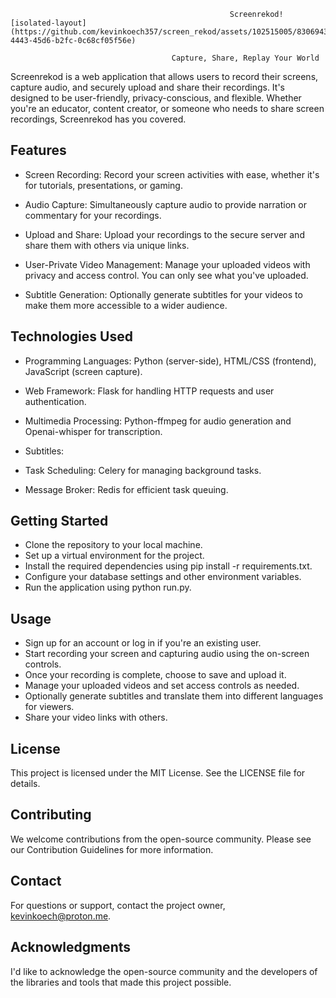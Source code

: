                                                      Screenrekod![isolated-layout](https://github.com/kevinkoech357/screen_rekod/assets/102515005/8306943e-4443-45d6-b2fc-0c68cf05f56e)

                                        Capture, Share, Replay Your World

Screenrekod is a web application that allows users to record their screens, capture audio, and securely upload and share their recordings. It's designed to be user-friendly, privacy-conscious, and flexible. Whether you're an educator, content creator, or someone who needs to share screen recordings, Screenrekod has you covered.

## Features
* Screen Recording: Record your screen activities with ease, whether it's for tutorials, presentations, or gaming.

* Audio Capture: Simultaneously capture audio to provide narration or commentary for your recordings.

* Upload and Share: Upload your recordings to the secure server and share them with others via unique links.

* User-Private Video Management: Manage your uploaded videos with privacy and access control. You can only see what you've uploaded.

* Subtitle Generation: Optionally generate subtitles for your videos to make them more accessible to a wider audience.

## Technologies Used
* Programming Languages: Python (server-side), HTML/CSS (frontend), JavaScript (screen capture).

* Web Framework: Flask for handling HTTP requests and user authentication.

* Multimedia Processing: Python-ffmpeg for audio generation and Openai-whisper for transcription.

* Subtitles:

* Task Scheduling: Celery for managing background tasks.

* Message Broker: Redis for efficient task queuing.

## Getting Started
* Clone the repository to your local machine.
* Set up a virtual environment for the project.
* Install the required dependencies using pip install -r requirements.txt.
* Configure your database settings and other environment variables.
* Run the application using python run.py.

## Usage
* Sign up for an account or log in if you're an existing user.
* Start recording your screen and capturing audio using the on-screen controls.
* Once your recording is complete, choose to save and upload it.
* Manage your uploaded videos and set access controls as needed.
* Optionally generate subtitles and translate them into different languages for viewers.
* Share your video links with others.

## License
This project is licensed under the MIT License. See the LICENSE file for details.

## Contributing
We welcome contributions from the open-source community. Please see our Contribution Guidelines for more information.

## Contact
For questions or support, contact the project owner, kevinkoech@proton.me.

## Acknowledgments
I'd like to acknowledge the open-source community and the developers of the libraries and tools that made this project possible.

